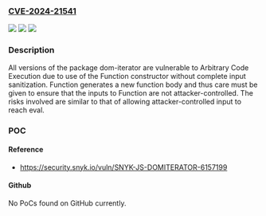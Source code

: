 ### [CVE-2024-21541](https://cve.mitre.org/cgi-bin/cvename.cgi?name=CVE-2024-21541)
![](https://img.shields.io/static/v1?label=Product&message=dom-iterator&color=blue)
![](https://img.shields.io/static/v1?label=Version&message=0%3C%20*%20&color=brighgreen)
![](https://img.shields.io/static/v1?label=Vulnerability&message=Arbitrary%20Code%20Execution&color=brighgreen)

### Description

All versions of the package dom-iterator are vulnerable to Arbitrary Code Execution due to use of the Function constructor without complete input sanitization. Function generates a new function body and thus care must be given to ensure that the inputs to Function are not attacker-controlled. The risks involved are similar to that of allowing attacker-controlled input to reach eval.

### POC

#### Reference
- https://security.snyk.io/vuln/SNYK-JS-DOMITERATOR-6157199

#### Github
No PoCs found on GitHub currently.


